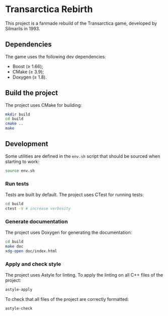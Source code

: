# Transarctica Rebirth

This project is a fanmade rebuild of the Transarctica game, developed by Silmarils in 1993.

## Dependencies

The game uses the following dev dependencies:

- Boost (≥ 1.66);
- CMake (≥ 3.9);
- Doxygen (≥ 1.8).

## Build the project

The project uses CMake for building:

```sh
mkdir build
cd build
cmake ..
make
```

## Development

Some utilities are defined in the `env.sh` script that should be sourced when starting to work:

```sh
source env.sh
```

### Run tests

Tests are built by default.
The project uses CTest for running tests:

```sh
cd build
ctest -V # increase verbosity
```

### Generate documentation

The project uses Doxygen for generating the documentation:

```sh
cd build
make doc
xdg-open doc/index.html
```

### Apply and check style

The project uses Astyle for linting.
To apply the linting on all C++ files of the project:

```sh
astyle-apply
```

To check that all files of the project are correctly formatted:

```sh
astyle-check
```
